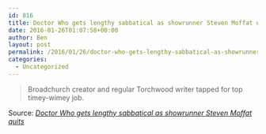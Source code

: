 ```yaml
---
id: 816
title: Doctor Who gets lengthy sabbatical as showrunner Steven Moffat quits
date: 2016-01-26T01:07:58+00:00
author: Ben
layout: post
permalink: /2016/01/26/doctor-who-gets-lengthy-sabbatical-as-showrunner-steven-moffat-quits/
categories:
  - Uncategorized
---
```

> Broadchurch creator and regular Torchwood writer tapped for top timey-wimey job.

Source: _[Doctor Who gets lengthy sabbatical as showrunner Steven Moffat quits](http://arstechnica.com/the-multiverse/2016/01/doctor-who-gets-lengthy-sabbatical-as-showrunner-steven-moffat-quits/)_